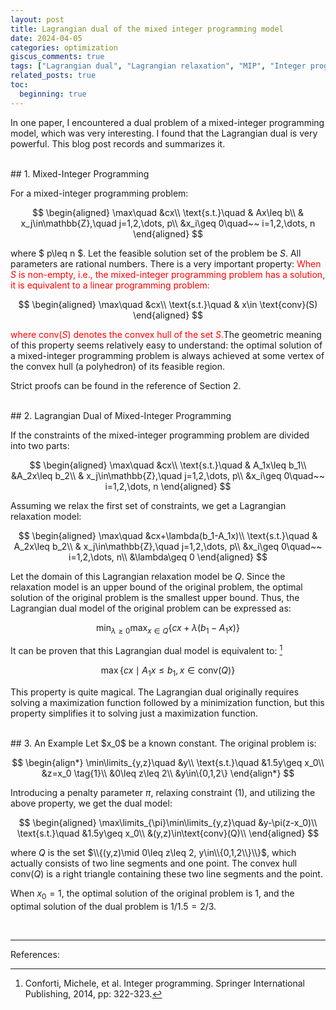 ```yaml
---
layout: post
title: Lagrangian dual of the mixed integer programming model
date: 2024-04-05
categories: optimization
giscus_comments: true
tags: ["Lagrangian dual", "Lagrangian relaxation", "MIP", "Integer programming"]
related_posts: true
toc:
  beginning: true
---
```


In one paper, I encountered a dual problem of a mixed-integer programming model, which was very interesting. I found that the Lagrangian dual is very powerful. This blog post records and summarizes it.

<br>
## 1. Mixed-Integer Programming

For a mixed-integer programming problem:

$$
\begin{aligned}
\max\quad &cx\\
\text{s.t.}\quad & Ax\leq b\\
& x_j\in\mathbb{Z},\quad j=1,2,\dots, p\\
 &x_i\geq 0\quad~~ i=1,2,\dots, n
\end{aligned}
$$

where $ p\leq n $. Let the feasible solution set of the problem be $S$. All parameters are rational numbers. There is a very important property: <font color="red">When $S$ is non-empty, i.e., the mixed-integer programming problem has a solution, it is equivalent to a linear programming problem:</font>

$$
\begin{aligned}
\max\quad &cx\\
\text{s.t.}\quad & x\in \text{conv}(S)
\end{aligned}
$$

<font color="red">where $\text{conv}(S)$ denotes the convex hull of the set $S$.</font>The geometric meaning of this property seems relatively easy to understand: the optimal solution of a mixed-integer programming problem is always achieved at some vertex of the convex hull (a polyhedron) of its feasible region.

Strict proofs can be found in the reference of Section 2.

<br>
## 2. Lagrangian Dual of Mixed-Integer Programming

If the constraints of the mixed-integer programming problem are divided into two parts:

$$
\begin{aligned}
\max\quad &cx\\
\text{s.t.}\quad & A_1x\leq b_1\\
&A_2x\leq b_2\\
& x_j\in\mathbb{Z},\quad j=1,2,\dots, p\\
 &x_i\geq 0\quad~~ i=1,2,\dots, n
\end{aligned}
$$

Assuming we relax the first set of constraints, we get a Lagrangian relaxation model:

$$
\begin{aligned}
\max\quad &cx+\lambda(b_1-A_1x)\\
\text{s.t.}\quad & A_2x\leq b_2\\
& x_j\in\mathbb{Z},\quad j=1,2,\dots, p\\
 &x_i\geq 0\quad~~ i=1,2,\dots, n\\
 &\lambda\geq 0
\end{aligned}
$$

Let the domain of this Lagrangian relaxation model be $Q$. Since the relaxation model is an upper bound of the original problem, the optimal solution of the original problem is the smallest upper bound. Thus, the Lagrangian dual model of the original problem can be expressed as:

$$
\min_{\lambda\geq 0}\max_{x\in Q} \{cx+\lambda(b_1-A_1x)\}
$$

It can be proven that this Lagrangian dual model is equivalent to: [^1]

$$
\max\{cx\mid A_1x\leq b_1, x\in\text{conv}(Q)\}
$$

This property is quite magical. The Lagrangian dual originally requires solving a maximization function followed by a minimization function, but this property simplifies it to solving just a maximization function.

<br>
## 3. An Example
Let $x_0$ be a known constant. The original problem is:

$$
\begin{align*}
\min\limits_{y,z}\quad &y\\
\text{s.t.}\quad &1.5y\geq x_0\\
&z=x_0 \tag{1}\\
&0\leq z\leq 2\\
&y\in\{0,1,2\}
\end{align*}
$$

Introducing a penalty parameter $\pi$, relaxing constraint (1), and utilizing the above property, we get the dual model:

$$
\begin{aligned}
\max\limits_{\pi}\min\limits_{y,z}\quad &y-\pi(z-x_0)\\
\text{s.t.}\quad &1.5y\geq x_0\\
&(y,z)\in\text{conv}(Q)\\
\end{aligned}
$$

where $Q$ is the set $\\{(y,z)\mid 0\leq z\leq 2, y\in\\{0,1,2\\}\\}$, which actually consists of two line segments and one point. The convex hull $\text{conv}(Q)$ is a right triangle containing these two line segments and the point.

When $x_0=1$, the optimal solution of the original problem is 1, and the optimal solution of the dual problem is $1/1.5=2/3$.

&nbsp;
&nbsp;

---

References:

[^1]: Conforti, Michele, et al. Integer programming. Springer International Publishing, 2014, pp: 322-323.

